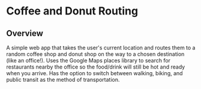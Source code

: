 # Coffee and Donut Routing 

## Overview
A simple web app that takes the user's current location and routes them to a random coffee shop and donut shop on the way to a chosen destination (like an office!). Uses the Google Maps places library to search for restaurants nearby the office so the food/drink will still be hot and ready when you arrive. Has the option to switch between walking, biking, and public transit as the method of transportation.
